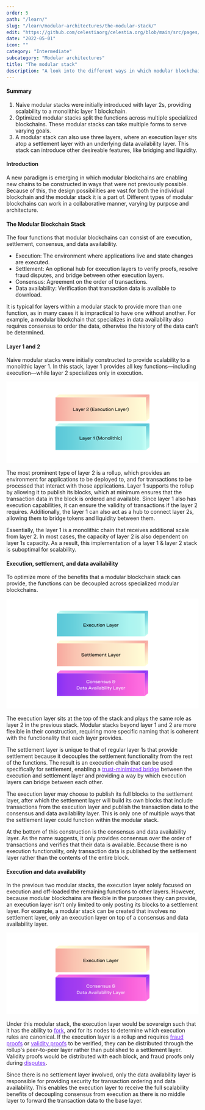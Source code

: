```yaml
---
order: 5
path: "/learn/"
slug: "/learn/modular-architectures/the-modular-stack/"
edit: "https://github.com/celestiaorg/celestia.org/blob/main/src/pages/markdown-pages/learn/modular%20architectures%20-%20the%20modular%20stack.md"
date: "2022-05-01"
icon: ""
category: "Intermediate"
subcategory: "Modular architectures"
title: "The modular stack"
description: "A look into the different ways in which modular blockchains can be interconnected."
---
```


<head>
  <meta name="twitter:card" content="summary_large_image">
  <meta name="twitter:site" content="@CelestiaOrg">
  <meta name="twitter:creator" content="@likebeckett">
  <meta name="twitter:title" content="The Modular Stack">
  <meta name="twitter:description" content="A new paradigm is emerging in which modular blockchains are enabling new chains to be constructed in ways that were not previously possible.">
  <meta name="twitter:image" content="https://raw.githubusercontent.com/celestiaorg/celestia.org/main/src/pages/markdown-pages/learn/images/learn-modular-twitter-card.png">
</head>

#### Summary
1. Naive modular stacks were initially introduced with layer 2s, providing scalability to a monolithic layer 1 blockchain. 
2. Optimized modular stacks split the functions across multiple specialized blockchains. These modular stacks can take multiple forms to serve varying goals.
3. A modular stack can also use three layers, where an execution layer sits atop a settlement layer with an underlying data availability layer. This stack can introduce other desireable features, like bridging and liquidity.

#### Introduction
A new paradigm is emerging in which modular blockchains are enabling new chains to be constructed in ways that were not previously possible. Because of this, the design possibilities are vast for both the individual blockchain and the modular stack it is a part of. Different types of modular blockchains can work in a collaborative manner, varying by purpose and architecture.

#### The Modular Blockchain Stack
The four functions that modular blockchains can consist of are execution, settlement, consensus, and data availability. 

- Execution: The environment where applications live and state changes are executed.
- Settlement: An optional hub for execution layers to verify proofs, resolve fraud disputes, and bridge between other execution layers.
- Consensus: Agreement on the order of transactions.
- Data availability: Verification that transaction data is available to download.

It is typical for layers within a modular stack to provide more than one function, as in many cases it is impractical to have one without another. For example, a modular blockchain that specializes in data availability also requires consensus to order the data, otherwise the history of the data can’t be determined.

#### Layer 1 and 2
Naive modular stacks were initially constructed to provide scalability to a monolithic layer 1. In this stack, layer 1 provides all key functions—including execution—while layer 2 specializes only in execution.

![GATSBY_EMPTY_ALT](./images/execution-layer+monolithic.png)

The most prominent type of layer 2 is a rollup, which provides an environment for applications to be deployed to, and for transactions to be processed that interact with those applications. Layer 1 supports the rollup by allowing it to publish its blocks, which at minimum ensures that the transaction data in the block is ordered and available. Since layer 1 also has execution capabilities, it can ensure the validity of transactions if the layer 2 requires. Additionally, the layer 1 can also act as a hub to connect layer 2s, allowing them to bridge tokens and liquidity between them.

Essentially, the layer 1 is a monolithic chain that receives additional scale from layer 2. In most cases, the capacity of layer 2 is also dependent on layer 1s capacity. As a result, this implementation of a layer 1 & layer 2 stack is suboptimal for scalability.

#### Execution, settlement, and data availability
To optimize more of the benefits that a modular blockchain stack can provide, the functions can be decoupled across specialized modular blockchains.

![GATSBY_EMPTY_ALT](./images/3-layer-stack.png)

The execution layer sits at the top of the stack and plays the same role as layer 2 in the previous stack. Modular stacks beyond layer 1 and 2 are more flexible in their construction, requiring more specific naming that is coherent with the functionality that each layer provides.

The settlement layer is unique to that of regular layer 1s that provide settlement because it decouples the settlement functionality from the rest of the functions. The result is an execution chain that can be used specifically for settlement, enabling a <a href="https://celestia.org/glossary/trust-minimized-bridge" target="_blank" rel="noopener noreferrer" style="color:#7B2BF9;">trust-minimized bridge</a> between the execution and settlement layer and providing a way by which execution layers can bridge between each other.

The execution layer may choose to publish its full blocks to the settlement layer, after which the settlement layer will build its own blocks that include transactions from the execution layer and publish the transaction data to the consensus and data availability layer. This is only one of multiple ways that the settlement layer could function within the modular stack.

At the bottom of this construction is the consensus and data availability layer. As the name suggests, it only provides consensus over the order of transactions and verifies that their data is available. Because there is no execution functionality, only transaction data is published by the settlement layer rather than the contents of the entire block. 

#### Execution and data availability
In the previous two modular stacks, the execution layer solely focused on execution and off-loaded the remaining functions to other layers. However, because modular blockchains are flexible in the purposes they can provide, an execution layer isn’t only limited to only posting its blocks to a settlement layer. For example, a modular stack can be created that involves no settlement layer, only an execution layer on top of a consensus and data availability layer.

![GATSBY_EMPTY_ALT](./images/execution+consensus-layer.png)

Under this modular stack, the execution layer would be sovereign such that it has the ability to <a href="https://celestia.org/glossary/fork" target="_blank" rel="noopener noreferrer" style="color:#7B2BF9;">fork</a>, and for its nodes to determine which execution rules are canonical. If the execution layer is a rollup and requires <a href="https://celestia.org/glossary/state-transition-fraud-proof" target="_blank" rel="noopener noreferrer" style="color:#7B2BF9;">fraud proofs</a> or <a href="https://celestia.org/glossary/validity-proof" target="_blank" rel="noopener noreferrer" style="color:#7B2BF9;">validity proofs</a> to be verified, they can be distributed through the rollup's peer-to-peer layer rather than published to a settlement layer. Validity proofs would be distributed with each block, and fraud proofs only during <a href="https://celestia.org/glossary/dispute-resolution" target="_blank" rel="noopener noreferrer" style="color:#7B2BF9;">disputes</a>.

Since there is no settlement layer involved, only the data availability layer is responsible for providing security for transaction ordering and data availability. This enables the execution layer to receive the full scalability benefits of decoupling consensus from execution as there is no middle layer to forward the transaction data to the base layer.
